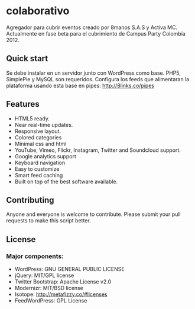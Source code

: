 colaborativo
============

Agregador para cubrir eventos creado por 8manos S.A.S y Activa MC.
Actualmente en fase beta para el cubrimiento de Campus Party Colombia 2012.

## Quick start

Se debe instalar en un servidor junto con WordPress como base. PHP5, SimplePie y MySQL son requeridos.
Configura los feeds que alimentaran la plataforma usando esta base en pipes: http://8links.co/pipes


## Features

* HTML5 ready.
* Near real-time updates.
* Responsive layout.
* Colored categories
* Minimal css and html
* YouTube, Vimeo, Flickr, Instagram, Twitter and Soundcloud support. 
* Google analytics support
* Keyboard navigation
* Easy to customize
* Smart feed caching
* Built on top of the best software available.


## Contributing

Anyone and everyone is welcome to contribute. 
Please submit your pull requests to make this script better.


## License

### Major components:

* WordPress: GNU  GENERAL PUBLIC LICENSE
* jQuery: MIT/GPL license
* Twitter Bootstrap: Apache License v2.0
* Modernizr: MIT/BSD license
* Isotope: http://metafizzy.co/#licenses
* FeedWordPress: GPL License
